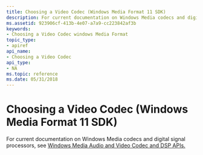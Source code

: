 ```yaml
---
title: Choosing a Video Codec (Windows Media Format 11 SDK)
description: For current documentation on Windows Media codecs and digital signal processors, see Windows Media Audio and Video Codec and DSP APIs. | Choosing a Video Codec (Windows Media Format 11 SDK)
ms.assetid: 923906cf-413b-4e07-a7a9-cc223842af3b
keywords:
- Choosing a Video Codec windows Media Format
topic_type:
- apiref
api_name:
- Choosing a Video Codec
api_type:
- NA
ms.topic: reference
ms.date: 05/31/2018
---
```


# Choosing a Video Codec (Windows Media Format 11 SDK)

For current documentation on Windows Media codecs and digital signal processors, see [Windows Media Audio and Video Codec and DSP APIs.](/previous-versions//dd464626(v=vs.85))

 

 

